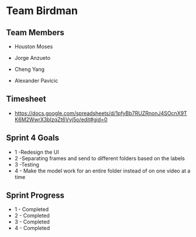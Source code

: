 # Team Birdman

## Team Members

- Houston Moses 

- Jorge Anzueto

- Cheng Yang 

- Alexander Pavicic 

## Timesheet

- https://docs.google.com/spreadsheets/d/1pfyBb7RUZRnonJ4SOcnX9TK6M2WwrX3bIzqZt6Vyj5o/edit#gid=0

## Sprint  4 Goals 
- 1 -Redesign the UI
- 2 -Separating frames and send to different folders based on the labels
- 3 -Testing
- 4 - Make the model work for an entire folder instead of on one video at a time


## Sprint  Progress
- 1 - Completed
- 2 - Completed
- 3 - Completed
- 4 - Completed


